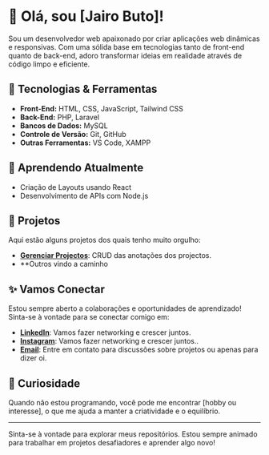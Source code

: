 # 👋 Olá, sou [Jairo Buto]!

Sou um desenvolvedor web apaixonado por criar aplicações web dinâmicas e responsivas. Com uma sólida base em tecnologias tanto de front-end quanto de back-end, adoro transformar ideias em realidade através de código limpo e eficiente.

## 🔧 Tecnologias & Ferramentas

- **Front-End:** HTML, CSS, JavaScript, Tailwind CSS
- **Back-End:** PHP, Laravel
- **Bancos de Dados:** MySQL
- **Controle de Versão:** Git, GitHub
- **Outras Ferramentas:** VS Code, XAMPP

## 🌱 Aprendendo Atualmente

- Criação de Layouts usando React
- Desenvolvimento de APIs com Node.js

## 🚀 Projetos

Aqui estão alguns projetos dos quais tenho muito orgulho:

- **[Gerenciar Projectos](#)**: CRUD das anotações dos projectos.
- **Outros vindo a caminho

## ✨ Vamos Conectar

Estou sempre aberto a colaborações e oportunidades de aprendizado! Sinta-se à vontade para se conectar comigo em:

- **[LinkedIn]([https://www.linkedin.com/in/jairo-domingos-but](https://www.linkedin.com/in/jairo-domingos-buto-0a7288315?utm_source=share&utm_campaign=share_via&utm_content=profile&utm_medium=android_app)o)**: Vamos fazer networking e crescer juntos.
- **[Instagram](https://www.instagram.com/jairodomingosbuto/)**: Vamos fazer networking e crescer juntos..
- **[Email](jairobuto03@gmail.com)**: Entre em contato para discussões sobre projetos ou apenas para dizer oi.

## 💬 Curiosidade

Quando não estou programando, você pode me encontrar [hobby ou interesse], o que me ajuda a manter a criatividade e o equilíbrio.

---

Sinta-se à vontade para explorar meus repositórios. Estou sempre animado para trabalhar em projetos desafiadores e aprender algo novo!
